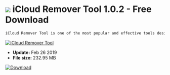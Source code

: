 # ![](https://cdn.softexe.net/static/icon/9/icloud-remover-tool-9006.png) iCloud Remover Tool 1.0.2 - Free Download

```sh
iCloud Remover Tool is one of the most popular and effective tools designed to remove the iCloud lock. It can be successfully used to recover data from blocked mobile devices.
```
[![iCloud Remover Tool](https://gallery.dpcdn.pl/imgc/Tools/89959/g_-_420x350_1.5_-_xbc832037-75fa-4272-a8b5-9958c4c85207.png)](https://softexe.net/win/hobbies-lifestyle/mobile/icloud-remover-tool:aRRf.html)




- **Update:** Feb 26 2019
- **File size:** 232.95 MB

[![Download](https://cdn.softexe.net/static/img/download.png)](https://softexe.net/win/hobbies-lifestyle/mobile/icloud-remover-tool:aRRf.html)

